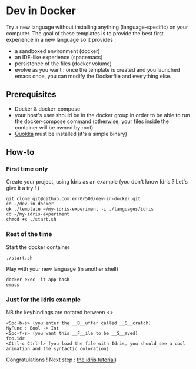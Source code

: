 # Dev in Docker

Try a new language without installing anything (language-specific) on your computer.
The goal of these templates is to provide the best first experience in a new language so it provides :
- a sandboxed environment (docker)
- an IDE-like experience (spacemacs)
- persistence of the files (docker volume)
- evolve as you want : once the template is created and you launched emacs once, you can modify the Dockerfile and everything else.

## Prerequisites
- Docker & docker-compose
- your host's user should be in the docker group in order to be able to run the docker-compose command (otherwise, your files inside the container will be owned by root)
- [Quokka](https://github.com/Depado/quokka) must be installed (it's a simple binary)

## How-to

### First time only 

Create your project, using Idris as an example (you don't know Idris ? Let's give it a try ! ) 
```
git clone git@github.com:err0r500/dev-in-docker.git
cd ./dev-in-docker
qk ./template ~/my-idris-experiment -i ./languages/idris
cd ~/my-idris-experiment
chmod +x ./start.sh
```
### Rest of the time

Start the docker container 
```
./start.sh
```

Play with your new language (in another shell)
```
docker exec -it app bash
emacs
```

### Just for the Idris example

NB the keybindings are notated between <>
```
<Spc-b-s> (you enter the __B__uffer called __S__cratch)
MyFunc : Bool -> Int
<Spc-f-s> (you want this __F__ile to be __S__aved)
foo.idr
<Ctrl-c Ctrl-l> (you load the file with Idris, you should see a cool animation and the syntactic coloration)
```

Congratulations ! Next step : [the idris tutorial](http://docs.idris-lang.org/en/latest/tutorial/index.html#tutorial-index))

